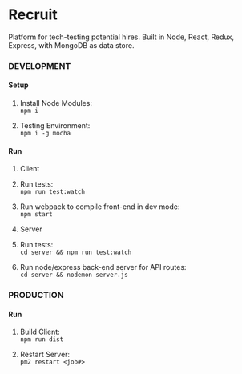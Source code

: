 # Recruit
Platform for tech-testing potential hires.  Built in Node, React, Redux, Express, with MongoDB as data store.

### DEVELOPMENT
#### Setup
1. Install Node Modules:  
```npm i```

2. Testing Environment:  
```npm i -g mocha```

#### Run 
1.  Client
  1. Run tests:  
```npm run test:watch```

  2. Run webpack to compile front-end in dev mode:  
```npm start```

2.  Server
  1.  Run tests:  
```cd server && npm run test:watch```

  2.  Run node/express back-end server for API routes:  
```cd server && nodemon server.js```


### PRODUCTION
#### Run 
1.  Build Client:  
```npm run dist```

2.  Restart Server:  
```pm2 restart <job#>```